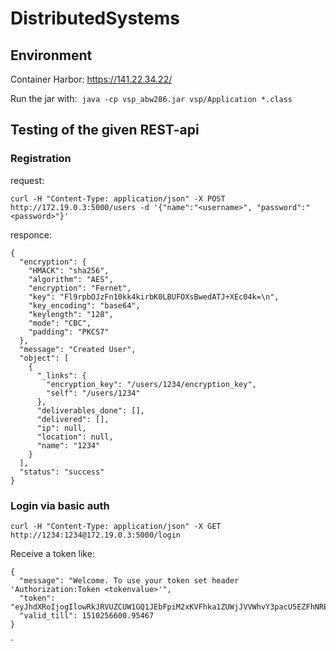 # DistributedSystems

## Environment

Container Harbor: https://141.22.34.22/

Run the jar with:  `java -cp vsp_abw286.jar vsp/Application *.class`

## Testing of the given REST-api

### Registration

request:

```
curl -H "Content-Type: application/json" -X POST http://172.19.0.3:5000/users -d '{"name":"<username>", "password":"<password>"}'
```

responce:

```
{
  "encryption": {
    "HMACK": "sha256", 
    "algorithm": "AES", 
    "encryption": "Fernet", 
    "key": "Fl9rpbOJzFn10kk4kirbK0LBUFOXsBwedATJ+XEc04k=\n", 
    "key_encoding": "base64", 
    "keylength": "128", 
    "mode": "CBC", 
    "padding": "PKCS7"
  }, 
  "message": "Created User", 
  "object": [
    {
      "_links": {
        "encryption_key": "/users/1234/encryption_key", 
        "self": "/users/1234"
      }, 
      "deliverables_done": [], 
      "delivered": [], 
      "ip": null, 
      "location": null, 
      "name": "1234"
    }
  ], 
  "status": "success"
}
```

### Login via basic auth

```
curl -H "Content-Type: application/json" -X GET http://1234:1234@172.19.0.3:5000/login
```

Receive a token like:

```
{
  "message": "Welcome. To use your token set header 'Authorization:Token <tokenvalue>'", 
  "token": "eyJhdXRoIjogIlowRkJRVUZCUW1GQ1JEbFpiM2xKVFhka1ZUWjJVVWhvY3pacU5EZFhNRE5YVEdkTE1DMDVhbFJpWWpOTlNVVnVURk5UTjFwWlQxSklWMnRyYzJsUlQxTnFXRXhYWTNaTFQydGpkRkowYzJaVVdIaHlXV0prU0cxRlRVbzBiRXBKVUhSb1MwZHJXSFpXYkcxcmMxZE5OMk5SZFVWa2MzWmpiek5OU0hSME4xbHdSa0pIVGtNMFVtbFBibkJsVGpjelNqTkJOMUZDTkVKS1R6aFlWV0p4Ym5oUlBUMD0iLCAidXNlcm5hbWUiOiAiMTIzNCJ9", 
  "valid_till": 1510256600.95467
}
```
`

